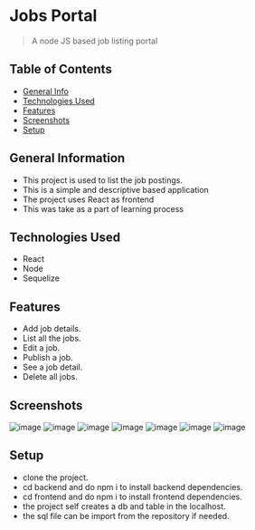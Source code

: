 
# Jobs Portal
> A node JS based job listing portal

## Table of Contents
* [General Info](#general-information)
* [Technologies Used](#technologies-used)
* [Features](#features)
* [Screenshots](#screenshots)
* [Setup](#setup)


## General Information
- This project is used to list the job postings.
- This is a simple and descriptive based application
- The project uses React as frontend
- This was take as a part of learning process



## Technologies Used
- React
- Node
- Sequelize


## Features
- Add job details.
- List all the jobs.
- Edit a job.
- Publish a job.
- See a job detail.
- Delete all jobs.


## Screenshots
![image](https://user-images.githubusercontent.com/81974121/147775527-e32d6c6b-3da8-4ef3-ac97-94eaa4642ce9.png)
![image](https://user-images.githubusercontent.com/81974121/147775571-fbd347e3-dfa1-4e52-8af0-17ad27f3d82b.png)
![image](https://user-images.githubusercontent.com/81974121/147775591-abb8043f-d480-40e7-9ba9-0f432b0b8af0.png)
![image](https://user-images.githubusercontent.com/81974121/147775645-1124ebea-942c-436e-9092-c42ce03e84f1.png)
![image](https://user-images.githubusercontent.com/81974121/147775693-6bf321f1-871b-4363-9155-3101b6c3a742.png)
![image](https://user-images.githubusercontent.com/81974121/147775712-3c8ec607-42c2-41af-b935-bd8c2ee9a7b8.png)
![image](https://user-images.githubusercontent.com/81974121/147775780-5e9e4241-63d3-4d6a-a771-70c2053d6073.png)



## Setup
- clone the project.
- cd backend and do npm i to install backend dependencies.
- cd frontend and do npm i to install frontend dependencies.
- the project self creates a db and table in the localhost.
- the sql file can be import from the repository if needed.
